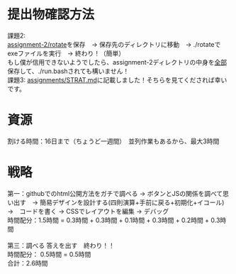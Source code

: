 # 提出物確認方法
課題2: <br>
[assignment-2/rotate](https://github.com/TrueRyoB/Nangokusoft-assignment/blob/main/assignment-2/rotate)を保存　→ 保存先のディレクトリに移動　→ ./rotateでexeファイルを実行　→ 終わり！（簡単）<br>
もし僕が信用できないようでしたら、assignment-2ディレクトリの中身を[全部](https://github.com/TrueRyoB/Nangokusoft-assignment/tree/main/assignment-2)保存して、./run.bashされても構いません！<br>
課題3:
[assignments/STRAT.md](https://github.com/TrueRyoB/Nangokusoft-assignment/blob/main/assignments/STRAT.md)に記載しました！そちらを見てくだされば幸いです。<br>

# 資源
割ける時間：16日まで（ちょうど一週間）　並列作業もあるから、最大3時間<br>

# 戦略
第一：githubでのhtml公開方法をガチで調べる → ボタンとJSの関係を調べて思い出す　→ 簡易デザインを設計する(四則演算+手前に戻る+初期化+イコール)　→　コードを書く → CSSでレイアウトを編集 → デバッグ<br>
時間配分：1.5時間 = 0.3時間 + 0.3時間 + 0.1時間 + 0.3時間 + 0.2時間 + 0.3時間<br>
<br>
第三：調べる 答えを出す　終わり！！<br>
時間配分： 0.5時間 = 0.5時間
<br>
合計：2.6時間
